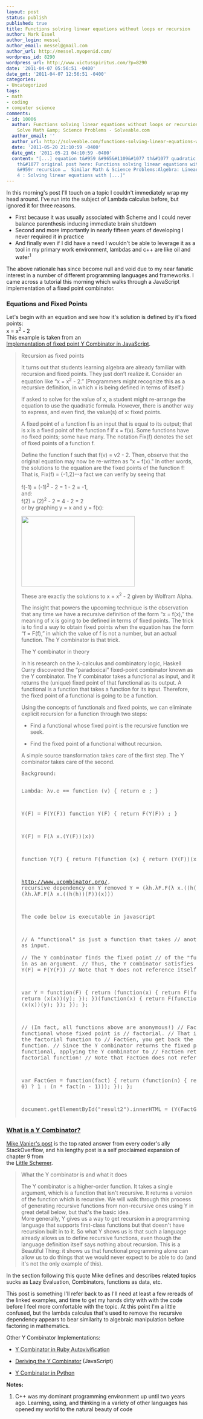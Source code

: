 ```yaml
---
layout: post
status: publish
published: true
title: Functions solving linear equations without loops or recursion
author: Mark Essel
author_login: messel
author_email: messel@gmail.com
author_url: http://messel.myopenid.com/
wordpress_id: 8290
wordpress_url: http://www.victusspiritus.com/?p=8290
date: '2011-04-07 05:56:51 -0400'
date_gmt: '2011-04-07 12:56:51 -0400'
categories:
- Uncategorized
tags:
- math
- coding
- computer science
comments:
- id: 10006
  author: Functions solving linear equations without loops or recursion &#8230; |
    Solve Math &amp; Science Problems - Solveable.com
  author_email: ''
  author_url: http://solveable.com/functions-solving-linear-equations-without-loops-or-recursion/
  date: '2011-05-20 21:10:59 -0400'
  date_gmt: '2011-05-21 04:10:59 -0400'
  content: "[...] equation t&#959 &#965&#1109&#1077 th&#1077 quadratic formula.  See
    th&#1077 original post here: Functions solving linear equations without loops
    &#959r recursion …  Similar Math & Science Problems:Algebra: Linear Equations
    4 : Solving linear equations with [...]"
---
```

<p>In this morning's post I'll touch on a topic I couldn't immediately wrap my head around. I've run into the subject of Lambda calculus before, but ignored it for three reasons.</p>
<ul>
<li>First because it was usually associated with Scheme and I could never balance parenthesis inducing immediate brain shutdown</li>
<li>Second and more importantly in nearly fifteen years of developing I never required it in practice</li>
<li>And finally even if I did have a need I wouldn't be able to leverage it as a tool in my primary work environment, lambdas and c++ are like oil and water<sup>1</sup></li>
</ul>
<p>The above rationale has since become null and void due to my near fanatic interest in a number of different programming languages and frameworks. I came across a tutorial this morning which walks through a JavaScript implementation of a fixed point combinator.</p>
<h3>Equations and Fixed Points</h3>
<p>Let's begin with an equation and see how it's solution is defined by it's fixed points:<br />
x = x<sup>2</sup> - 2<br />
This example is taken from an<br />
<a href="http://matt.might.net/articles/implementation-of-recursive-fixed-point-y-combinator-in-javascript-for-memoization/">Implementation of fixed point Y Combinator in JavaScript</a>.</p>
<blockquote><p>
Recursion as fixed points</p>
<p>It turns out that students learning algebra are already familiar with recursion and fixed points. They just don’t realize it. Consider an equation like “x = x<sup>2</sup> - 2.” (Programmers might recognize this as a recursive definition, in which x is being defined in terms of itself.)</p>
<p>If asked to solve for the value of x, a student might re-arrange the equation to use the quadratic formula. However, there is another way to express, and even find, the value(s) of x: fixed points.</p>
<p>A fixed point of a function f is an input that is equal to its output; that is x is a fixed point of the function f if x = f(x). Some functions have no fixed points; some have many. The notation Fix(f) denotes the set of fixed points of a function f.</p>
<p>Define the function f such that f(v) = v2 - 2. Then, observe that the original equation may now be re-written as "x = f(x)." In other words, the solutions to the equation are the fixed points of the function f! That is, Fix(f) = {-1,2}--a fact we can verify by seeing that</p>
<p>f(-1) = (-1)<sup>2</sup> - 2 = 1 - 2 = -1,<br />
and:<br />
f(2) = (2)<sup>2</sup> - 2 = 4 - 2 = 2<br />
or by graphing y = x and y = f(x):</p>
<p><a href="{{ site.url }}/assets/2011/04/20110407-085612.jpg"><img src="{{ site.url }}/assets/2011/04/20110407-085612.jpg" alt="" title="20110407-085612.jpg" width="300" height="186" class="aligncenter size-full wp-image-8291" /></a></p>
<p>These are exactly the solutions to x = x<sup>2</sup> - 2 given by Wolfram Alpha.</p>
<p>The insight that powers the upcoming technique is the observation that any time we have a recursive definition of the form “x = f(x),” the meaning of x is going to be defined in terms of fixed points. The trick is to find a way to obtain fixed points when the equation has the form “f = F(f),” in which the value of f is not a number, but an actual function. The Y combinator is that trick.</p>
<p>The Y combinator in theory</p>
<p>In his research on the λ-calculus and combinatory logic, Haskell Curry discovered the “paradoxical” fixed-point combinator known as the Y combinator. The Y combinator takes a functional as input, and it returns the (unique) fixed point of that functional as its output. A functional is a function that takes a function for its input. Therefore, the fixed point of a functional is going to be a function.</p>
<p>Using the concepts of functionals and fixed points, we can eliminate explicit recursion for a function through two steps:</p>
<ul>
<li>Find a functional whose fixed point is the recursive function we seek.</li>
<p></p>
<li>Find the fixed point of a functional without recursion.</li>
</ul>
<p>A simple source transformation takes care of the first step. The Y combinator takes care of the second.</p>
<pre>
Background:

Lambda:
λv.e == function (v) { return e ; }

Y(F) = F(Y(F))
function Y(F) {
    return F(Y(F)) ;
}

Y(F) = F(λ x.(Y(F))(x))

function Y(F) {
    return F(function (x) {
        return (Y(F))(x) ;
    });
}


http://www.ucombinator.org/, recursive dependency on Y removed
Y = (λh.λF.F(λ x.((h(h))(F))(x))) (λh.λF.F(λ x.((h(h))(F))(x)))

The code below is executable in javascript

// A "functional" is just a function that takes
// another function as input.  
// The Y combinator finds the fixed point
// of the "functional" passed in as an argument.
// Thus, the Y combinator satisfies the property:
//     Y(F) = F(Y(F))
// Note that Y does not reference itself:

var Y = function(F) {
    return (function(x) {
        return F(function(y) {
            return (x(x))(y);
        });
    })(function(x) {
        return F(function(y) {
            return (x(x))(y);
        });
    });
};

// (In fact, all functions above are anonymous!)
// FactGen is the functional whose fixed point is
// factorial.
// That is, if you pass the factorial function to
// FactGen, you get back the factorial function.
// Since the Y combinator returns the fixed point
// of a functional, applying the Y combinator to
// FactGen returns the factorial function!
// Note that FactGen does not reference itself:

var FactGen = function(fact) {
    return (function(n) {
        return ((n === 0) ? 1 : (n * fact(n - 1)));
    });
};


document.getElementById("result2").innerHTML =
    (Y(FactGen))(6);
</pre>
</blockquote>
<h3><a href="http://stackoverflow.com/questions/93526/what-is-a-y-combinator">What is a Y Combinator?</a></h3>
<p><a href="http://mvanier.livejournal.com/2897.html">Mike Vanier's post</a> is the top rated answer from every coder's ally StackOverflow, and his lengthy post is a self proclaimed expansion of chapter 9 from<br />
the <a href="http://www.amazon.com/Little-Schemer-Daniel-P-Friedman/dp/0262560992/ref=pd_bbs_sr_1?ie=UTF8&s=books&qid=1217491595&sr=8-1">Little Schemer</a>.</p>
<blockquote><p>
What the Y combinator is and what it does</p>
<p>The Y combinator is a higher-order function. It takes a single argument, which is a function that isn't recursive. It returns a version of the function which is recursive. We will walk through this process of generating recursive functions from non-recursive ones using Y in great detail below, but that's the basic idea.<br />
More generally, Y gives us a way to get recursion in a programming language that supports first-class functions but that doesn't have recursion built in to it. So what Y shows us is that such a language already allows us to define recursive functions, even though the language definition itself says nothing about recursion. This is a Beautiful Thing: it shows us that functional programming alone can allow us to do things that we would never expect to be able to do (and it's not the only example of this).
</p></blockquote>
<p>In the section following this quote Mike defines and describes related topics sucks as Lazy Evaluation, Combinators, functions as data, etc. </p>
<p>This post is something I'll refer back to as I'll need at least a few rereads of the linked examples, and time to get my hands dirty with with the code before I feel more comfortable with the topic. At this point I'm a little confused, but the lambda calculus that's used to remove the recursive dependency appears to bear similarity to algebraic manipulation before factoring in mathematics.</p>
<p>Other Y Combinator Implementations:</p>
<ul>
<li><a href="http://www.eecs.harvard.edu/~cduan/technical/ruby/ycombinator.shtml">Y Combinator in Ruby Autovivification</a></li>
<p></p>
<li><a href="http://blog.jcoglan.com/2008/01/10/deriving-the-y-combinator/">Deriving the Y Combinator</a> (JavaScript)</li>
<p></p>
<li><a href="http://siddhi.blogspot.com/2007/08/y-combinator-in-python.html">Y Combinator in Python</a></li>
</ul>
<p><b>Notes:</b></p>
<ol>
<li>C++ was my dominant programming environment up until two years ago. Learning, using, and thinking in a variety of other languages has opened my world to the natural beauty of code</li>
</ol>
